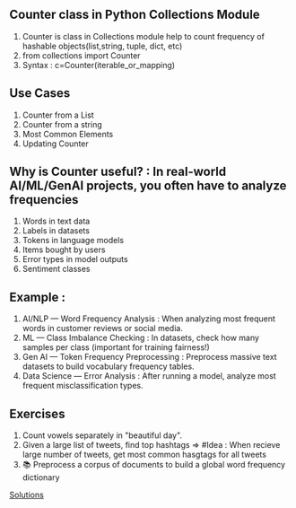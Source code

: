 
## Counter class in Python Collections Module

1. Counter is class in Collections module help to count frequency of hashable objects(list,string, tuple, dict, etc)
2. from collections import Counter
3. Syntax : c=Counter(iterable_or_mapping)

## Use Cases
1. Counter from a List
2. Counter from a string
3. Most Common Elements
4. Updating Counter

## Why is Counter useful? : In real-world AI/ML/GenAI projects, you often have to analyze frequencies
1. Words in text data
2. Labels in datasets
3. Tokens in language models
4. Items bought by users
5. Error types in model outputs
6. Sentiment classes

## Example : 
1. AI/NLP — Word Frequency Analysis : When analyzing most frequent words in customer reviews or social media.
2. ML — Class Imbalance Checking :  In datasets, check how many samples per class (important for training fairness!)
3. Gen AI — Token Frequency Preprocessing : Preprocess massive text datasets to build vocabulary frequency tables.
4. Data Science — Error Analysis : After running a model, analyze most frequent misclassification types.

## Exercises 
1. Count vowels separately in "beautiful day".
2. Given a large list of tweets, find top hashtags
    => #Idea : When recieve large number of tweets, get most common hasgtags for all tweets
3. 📚 Preprocess a corpus of documents to build a global word frequency dictionary


[Solutions](counter_exercise.py)
